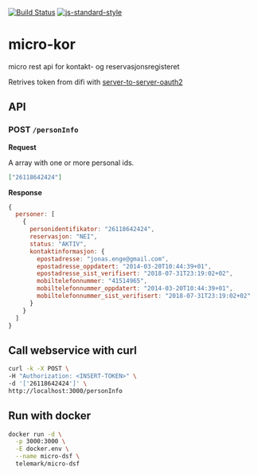 [![Build Status](https://travis-ci.org/maccyber/micro-kor.svg?branch=master)](https://travis-ci.org/maccyber/micro-kor)
[![js-standard-style](https://img.shields.io/badge/code%20style-standard-brightgreen.svg?style=flat)](https://github.com/feross/standard)

# micro-kor

micro rest api for kontakt- og reservasjonsregisteret

Retrives token from difi with [server-to-server-oauth2](https://difi.github.io/idporten-oidc-dokumentasjon/oidc_auth_server-to-server-oauth2.html)

## API

### POST ```/personInfo```

**Request**

A array with one or more personal ids.

```json
["26118642424"]
```

**Response**

```js
{
  personer: [
    {
      personidentifikator: "26118642424",
      reservasjon: "NEI",
      status: "AKTIV",
      kontaktinformasjon: {
        epostadresse: "jonas.enge@gmail.com",
        epostadresse_oppdatert: "2014-03-20T10:44:39+01",
        epostadresse_sist_verifisert: "2018-07-31T23:19:02+02",
        mobiltelefonnummer: "41514965",
        mobiltelefonnummer_oppdatert: "2014-03-20T10:44:39+01",
        mobiltelefonnummer_sist_verifisert: "2018-07-31T23:19:02+02"
      }
    }
  ]
}
```

## Call webservice with curl

```bash
curl -k -X POST \
-H "Authorization: <INSERT-TOKEN>" \
-d '['26118642424']' \
http://localhost:3000/personInfo
```

## Run with docker

```bash
docker run -d \
  -p 3000:3000 \
  -E docker.env \
  --name micro-dsf \
  telemark/micro-dsf
 ```
